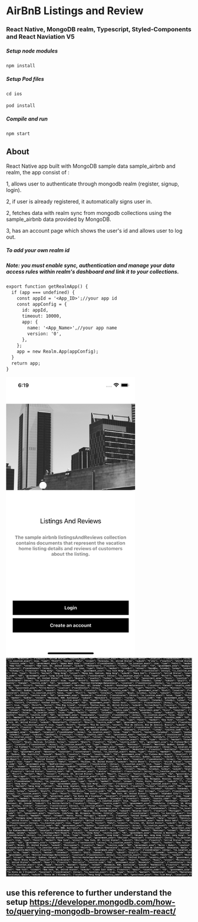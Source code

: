 # AirBnB Listings and Review

### React Native, MongoDB realm, Typescript, Styled-Components and React Naviation V5

##### Setup node modules

```
npm install
```

##### Setup Pod files

```
cd ios

pod install
```

##### Compile and run

```
npm start
```

## About

React Native app built with MongoDB sample data sample_airbnb and realm, the app consist of :

1, allows user to authenticate through mongodb realm (register, signup, login).

2, if user is already registered, it automatically signs user in.

2, fetches data with realm sync from mongodb collections using the sample_airbnb data provided by MongoDB.

3, has an account page which shows the user's id and allows user to log out.

##### To add your own realm id

##### Note: you must enable sync, authentication and manage your data access rules within realm's dashboard and link it to your collections.

```
export function getRealmApp() {
  if (app === undefined) {
    const appId = '<App_ID>';//your app id
    const appConfig = {
      id: appId,
      timeout: 10000,
      app: {
        name: '<App_Name>',//your app name
        version: '0',
      },
    };
    app = new Realm.App(appConfig);
  }
  return app;
}

```

<img src="./src/assets/1.png" width="350" alt="1.png">
<img src="./src/assets/data.png" width="650" alt="data.png">

## use this reference to further understand the setup https://developer.mongodb.com/how-to/querying-mongodb-browser-realm-react/
